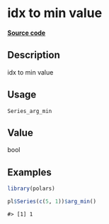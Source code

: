 
# idx to min value

[**Source code**](https://github.com/pola-rs/r-polars/tree/3908b5beab9ec917b825bad8f9a820caad37cb4a/R/#L)

## Description

idx to min value

## Usage

<pre><code class='language-R'>Series_arg_min
</code></pre>

## Value

bool

## Examples

``` r
library(polars)

pl$Series(c(5, 1))$arg_min()
```

    #> [1] 1
